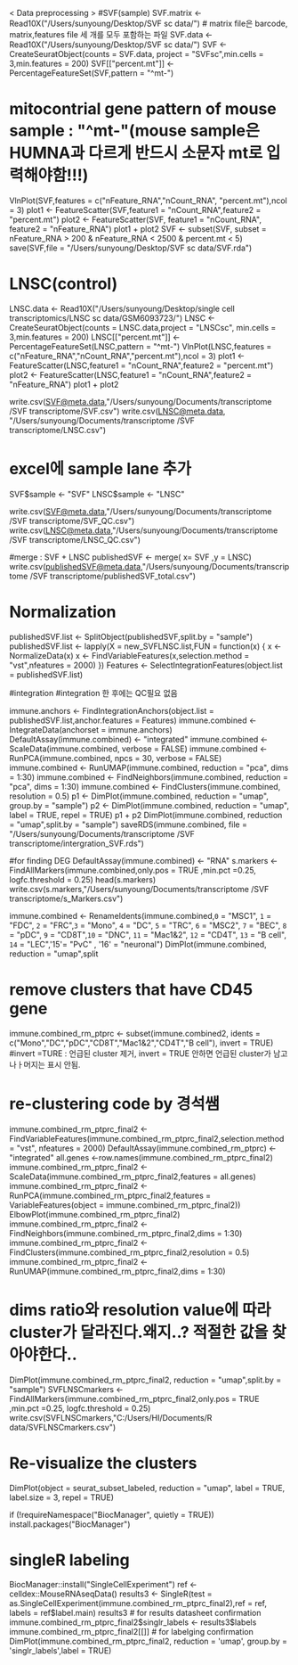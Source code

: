 < Data preprocessing > 
#SVF(sample)
SVF.matrix <- Read10X("/Users/sunyoung/Desktop/SVF sc data/") # matrix file은 barcode, matrix,features file 세 개를 모두 포함하는 파일
SVF.data <- Read10X("/Users/sunyoung/Desktop/SVF sc data/")
SVF <- CreateSeuratObject(counts = SVF.data, project = "SVFsc",min.cells = 3,min.features = 200)
SVF[["percent.mt"]] <- PercentageFeatureSet(SVF,pattern = "^mt-")
# mitocontrial gene pattern of mouse sample : "^mt-"(mouse sample은 HUMNA과 다르게 반드시 소문자 mt로 입력해야함!!!)
VlnPlot(SVF,features = c("nFeature_RNA","nCount_RNA", "percent.mt"),ncol = 3)
plot1 <- FeatureScatter(SVF,feature1 = "nCount_RNA",feature2 = "percent.mt")
plot2 <- FeatureScatter(SVF, feature1 = "nCount_RNA", feature2 = "nFeature_RNA")
plot1 + plot2
SVF <- subset(SVF, subset = nFeature_RNA > 200 & nFeature_RNA < 2500 & percent.mt < 5)
save(SVF,file = "/Users/sunyoung/Desktop/SVF sc data/SVF.rda")

# LNSC(control)
LNSC.data <- Read10X("/Users/sunyoung/Desktop/single cell transcriptomics/LNSC sc data/GSM6093723/")
LNSC <- CreateSeuratObject(counts = LNSC.data,project = "LNSCsc", min.cells = 3,min.features = 200)
LNSC[["percent.mt"]] <- PercentageFeatureSet(LNSC,pattern = "^mt-")
VlnPlot(LNSC,features = c("nFeature_RNA","nCount_RNA","percent.mt"),ncol = 3)
plot1 <- FeatureScatter(LNSC,feature1 = "nCount_RNA",feature2 = "percent.mt")
plot2 <- FeatureScatter(LNSC,feature1 = "nCount_RNA",feature2 = "nFeature_RNA")
plot1 + plot2

write.csv(SVF@meta.data,"/Users/sunyoung/Documents/transcriptome /SVF transcriptome/SVF.csv")
write.csv(LNSC@meta.data, "/Users/sunyoung/Documents/transcriptome /SVF transcriptome/LNSC.csv")

# excel에 sample lane 추가 
SVF$sample <- "SVF"
LNSC$sample <- "LNSC"

write.csv(SVF@meta.data,"/Users/sunyoung/Documents/transcriptome /SVF transcriptome/SVF_QC.csv")
write.csv(LNSC@meta.data,"/Users/sunyoung/Documents/transcriptome /SVF transcriptome/LNSC_QC.csv")

#merge : SVF + LNSC 
publishedSVF <- merge( x= SVF ,y = LNSC)
write.csv(publishedSVF@meta.data,"/Users/sunyoung/Documents/transcriptome /SVF transcriptome/publishedSVF_total.csv")

# Normalization
publishedSVF.list <- SplitObject(publishedSVF,split.by = "sample")
publishedSVF.list <- lapply(X = new_SVFLNSC.list,FUN = function(x) {
  x <- NormalizeData(x)
  x <- FindVariableFeatures(x,selection.method = "vst",nfeatures = 2000) 
  })
Features <- SelectIntegrationFeatures(object.list = publishedSVF.list)

#integration 
#integration 한 후에는 QC필요 없음 

immune.anchors <- FindIntegrationAnchors(object.list = publishedSVF.list,anchor.features = Features)
immune.combined <- IntegrateData(anchorset = immune.anchors)
DefaultAssay(immune.combined) <- "integrated"
immune.combined <- ScaleData(immune.combined, verbose = FALSE)
immune.combined <- RunPCA(immune.combined, npcs = 30, verbose = FALSE)
immune.combined <- RunUMAP(immune.combined, reduction = "pca", dims = 1:30)
immune.combined <- FindNeighbors(immune.combined, reduction = "pca", dims = 1:30)
immune.combined <- FindClusters(immune.combined, resolution = 0.5)
p1 <- DimPlot(immune.combined, reduction = "umap", group.by = "sample")
p2 <- DimPlot(immune.combined, reduction = "umap", label = TRUE, repel = TRUE)
p1 + p2
DimPlot(immune.combined, reduction = "umap",split.by = "sample")
saveRDS(immune.combined, file = "/Users/sunyoung/Documents/transcriptome /SVF transcriptome/intergration_SVF.rds")


#for finding DEG
DefaultAssay(immune.combined) <- "RNA"
s.markers <- FindAllMarkers(immune.combined,only.pos = TRUE ,min.pct =0.25, logfc.threshold = 0.25)
head(s.markers)
write.csv(s.markers,"/Users/sunyoung/Documents/transcriptome /SVF transcriptome/s_Markers.csv")

immune.combined <- RenameIdents(immune.combined,`0` = "MSC1", `1` = "FDC", `2` = "FRC",`3` = "Mono", `4` = "DC", `5` = "TRC", `6` = "MSC2", `7` = "BEC", `8` = "pDC", `9` = "CD8T",`10` = "DNC", `11` = "Mac1&2", `12` = "CD4T", `13` = "B cell", `14` = "LEC",'15'= "PvC" , '16' = "neuronal")
DimPlot(immune.combined, reduction = "umap",split
        
# remove clusters that have CD45 gene
immune.combined_rm_ptprc <- subset(immune.combined2, idents = c("Mono","DC","pDC","CD8T","Mac1&2","CD4T","B cell"), invert = TRUE) #invert =TURE : 언급된 cluster 제거, invert = TRUE 안하면 언급된 cluster가 남고 나ㅏ머지는 표시 안됨. 

# re-clustering code by 경석쌤 
immune.combined_rm_ptprc_final2 <- FindVariableFeatures(immune.combined_rm_ptprc_final2,selection.method = "vst", nfeatures = 2000)
DefaultAssay(immune.combined_rm_ptprc) <- "integrated"
all.genes <-row.names(immune.combined_rm_ptprc_final2)
immune.combined_rm_ptprc_final2 <- ScaleData(immune.combined_rm_ptprc_final2,features = all.genes)
immune.combined_rm_ptprc_final2 <- RunPCA(immune.combined_rm_ptprc_final2,features = VariableFeatures(object = immune.combined_rm_ptprc_final2))
ElbowPlot(immune.combined_rm_ptprc_final2)
immune.combined_rm_ptprc_final2 <-FindNeighbors(immune.combined_rm_ptprc_final2,dims = 1:30)
immune.combined_rm_ptprc_final2 <- FindClusters(immune.combined_rm_ptprc_final2,resolution = 0.5)
immune.combined_rm_ptprc_final2 <-RunUMAP(immune.combined_rm_ptprc_final2,dims = 1:30)
# dims ratio와 resolution value에 따라 cluster가 달라진다.왜지..? 적절한 값을 찾아야한다..


DimPlot(immune.combined_rm_ptprc_final2, reduction = "umap",split.by = "sample")
SVFLNSCmarkers <- FindAllMarkers(immune.combined_rm_ptprc_final2,only.pos = TRUE ,min.pct =0.25, logfc.threshold = 0.25)
write.csv(SVFLNSCmarkers,"C:/Users/HI/Documents/R data/SVFLNSCmarkers.csv")

# Re-visualize the clusters
DimPlot(object = seurat_subset_labeled, 
        reduction = "umap", 
        label = TRUE,
        label.size = 3,
        repel = TRUE)

if (!requireNamespace("BiocManager", quietly = TRUE))
  install.packages("BiocManager")

# singleR labeling 
BiocManager::install("SingleCellExperiment")
ref <- celldex::MouseRNAseqData()
results3 <- SingleR(test = as.SingleCellExperiment(immune.combined_rm_ptprc_final2),ref = ref, labels = ref$label.main)
results3 # for results datasheet confirmation
immune.combined_rm_ptprc_final2$singlr_labels <- results3$labels
immune.combined_rm_ptprc_final2[[]] # for  labelging confirmation
DimPlot(immune.combined_rm_ptprc_final2, reduction = 'umap', group.by = 'singlr_labels',label = TRUE)

